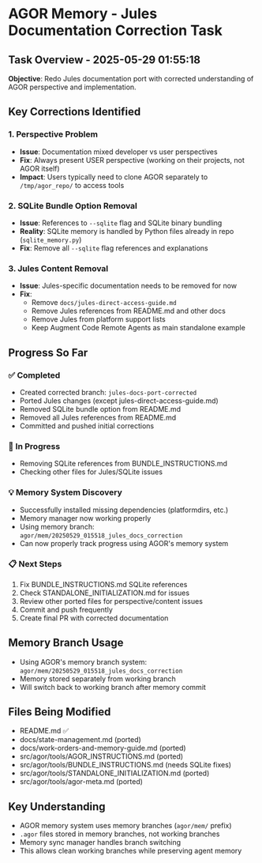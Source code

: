 # AGOR Memory - Jules Documentation Correction Task

## Task Overview - 2025-05-29 01:55:18

**Objective**: Redo Jules documentation port with corrected understanding of AGOR perspective and implementation.

## Key Corrections Identified

### 1. Perspective Problem
- **Issue**: Documentation mixed developer vs user perspectives
- **Fix**: Always present USER perspective (working on their projects, not AGOR itself)
- **Impact**: Users typically need to clone AGOR separately to `/tmp/agor_repo/` to access tools

### 2. SQLite Bundle Option Removal
- **Issue**: References to `--sqlite` flag and SQLite binary bundling
- **Reality**: SQLite memory is handled by Python files already in repo (`sqlite_memory.py`)
- **Fix**: Remove all `--sqlite` flag references and explanations

### 3. Jules Content Removal
- **Issue**: Jules-specific documentation needs to be removed for now
- **Fix**: 
  - Remove `docs/jules-direct-access-guide.md`
  - Remove Jules references from README.md and other docs
  - Remove Jules from platform support lists
  - Keep Augment Code Remote Agents as main standalone example

## Progress So Far

### ✅ Completed
- Created corrected branch: `jules-docs-port-corrected`
- Ported Jules changes (except jules-direct-access-guide.md)
- Removed SQLite bundle option from README.md
- Removed all Jules references from README.md
- Committed and pushed initial corrections

### 🔄 In Progress
- Removing SQLite references from BUNDLE_INSTRUCTIONS.md
- Checking other files for Jules/SQLite issues

### 💡 Memory System Discovery
- Successfully installed missing dependencies (platformdirs, etc.)
- Memory manager now working properly
- Using memory branch: `agor/mem/20250529_015518_jules_docs_correction`
- Can now properly track progress using AGOR's memory system

### 📋 Next Steps
1. Fix BUNDLE_INSTRUCTIONS.md SQLite references
2. Check STANDALONE_INITIALIZATION.md for issues
3. Review other ported files for perspective/content issues
4. Commit and push frequently
5. Create final PR with corrected documentation

## Memory Branch Usage
- Using AGOR's memory branch system: `agor/mem/20250529_015518_jules_docs_correction`
- Memory stored separately from working branch
- Will switch back to working branch after memory commit

## Files Being Modified
- README.md ✅
- docs/state-management.md (ported)
- docs/work-orders-and-memory-guide.md (ported)
- src/agor/tools/AGOR_INSTRUCTIONS.md (ported)
- src/agor/tools/BUNDLE_INSTRUCTIONS.md (needs SQLite fixes)
- src/agor/tools/STANDALONE_INITIALIZATION.md (ported)
- src/agor/tools/agor-meta.md (ported)

## Key Understanding
- AGOR memory system uses memory branches (`agor/mem/` prefix)
- `.agor` files stored in memory branches, not working branches
- Memory sync manager handles branch switching
- This allows clean working branches while preserving agent memory
